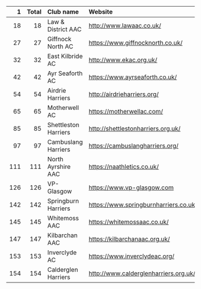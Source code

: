|   1 |   Total | Club name            | Website                               |
|----:|--------:|:---------------------|:--------------------------------------|
|  18 |      18 | Law & District AAC   | http://www.lawaac.co.uk/              |
|  27 |      27 | Giffnock North AC    | https://www.giffnocknorth.co.uk/      |
|  32 |      32 | East Kilbride AC     | http://www.ekac.org.uk/               |
|  42 |      42 | Ayr Seaforth AC      | https://www.ayrseaforth.co.uk/        |
|  54 |      54 | Airdrie Harriers     | http://airdrieharriers.org/           |
|  65 |      65 | Motherwell AC        | https://motherwellac.com/             |
|  85 |      85 | Shettleston Harriers | http://shettlestonharriers.org.uk/    |
|  97 |      97 | Cambuslang Harriers  | https://cambuslangharriers.org/       |
| 111 |     111 | North Ayrshire AAC   | https://naathletics.co.uk/            |
| 126 |     126 | VP-Glasgow           | https://www.vp-glasgow.com            |
| 142 |     142 | Springburn Harriers  | https://www.springburnharriers.co.uk/ |
| 145 |     145 | Whitemoss AAC        | https://whitemossaac.co.uk/           |
| 147 |     147 | Kilbarchan AAC       | https://kilbarchanaac.org.uk/         |
| 153 |     153 | Inverclyde AC        | https://www.inverclydeac.org/         |
| 154 |     154 | Calderglen Harriers  | http://www.calderglenharriers.org.uk/ |